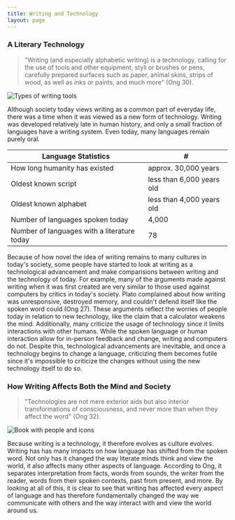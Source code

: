 ```yaml
---
title: Writing and Technology
layout: page
---
```


### A Literary Technology
> "Writing (and especially alphabetic writing) is a technology, calling for the use of tools and other equipment, styli or brushes or pens, carefully prepared surfaces such as paper, animal skins, strips of wood, as well as inks or paints, and much more" (Ong 30).

![Types of writing tools](https://static.vecteezy.com/system/resources/thumbnails/000/139/286/small/free-writing-vector-icon-set.jpg)

Although society today views writing as a common part of everyday life, there was a time when it was viewed as a new form of technology. Writing was developed relatively late in human history, and only a small fraction of languages have a writing system. Even today, many languages remain purely oral. 

| Language Statistics | # |
| ------|----|
| How long humanity has existed | approx. 30,000 years |
| Oldest known script | less than 6,000 years old |
| Oldest known alphabet | less than 4,000 years old |
| Number of languages spoken today | 4,000 |
| Number of languages with a literature today | 78 |

Because of how novel the idea of writing remains to many cultures in today's society, some people have started to look at writing as a technological advancement and make comparisions between writing and the technology of today. For example, many of the arguments made against writing when it was first created are very similar to those used against computers by critics in today's society. Plato complained about how writing was unresponsive, destroyed memory, and couldn't defend itself like the spoken word could (Ong 27). These arguments reflect the worries of people today in relation to new technology, like the claim that a calculator weakens the mind. Additionally, many criticize the usage of technology since it limits interactions with other humans. While the spoken language or human interaction allow for in-person feedback and change, writing and computers do not. Despite this, technological advancements are inevitable, and once a technology begins to change a language, criticizing them becomes futile since it's impossible to criticize the changes without using the new technology itself to do so. 

### How Writing Affects Both the Mind and Society
> "Technologies are not mere exterior aids but also interior transformations of consciousness, and never more than when they affect the word" (Ong 32).

![Book with people and icons](https://encrypted-tbn0.gstatic.com/images?q=tbn:ANd9GcRk6Rws6sBLnTrQ0BvXIPZ5DUiSGliOPT4iUaUaHSG7SdxcaZamX6xF3iydSEsqjYxZ484&usqp=CAU)

Because writing is a technology, it therefore evolves as culture evolves. Writing has has many impacts on how language has shifted from the spoken word. Not only has it changed the way literate minds think and view the world, it also affects many other aspects of language. According to Ong, it separates interpretation from facts, words from sounds, the writer from the reader, words from their spoken contexts, past from present, and more. By looking at all of this, it is clear to see that writing has affected every aspect of language and has therefore fundamentally changed the way we communicate with others and the way interact with and view the world around us.
